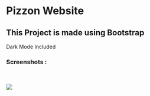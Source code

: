 <h1>Pizzon Website</h1>
<h2>This Project is made using Bootstrap</h2>
<span>Dark Mode Included</span>
<h3>Screenshots :</h3>
<br/>
<br/>
<img src ="https://github.com/Lavkush3844/Bootstrap-Project/assets/140130429/11fa8a5a-b623-4f37-865d-fc24ef0e8c28" />
<br/>
<br/>

